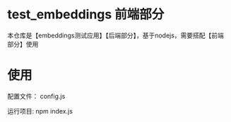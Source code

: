 # test_embeddings 前端部分

本仓库是【embeddings测试应用】【后端部分】，基于nodejs，需要搭配【前端部分】使用

# 使用

配置文件：
config.js

运行项目:
npm index.js

